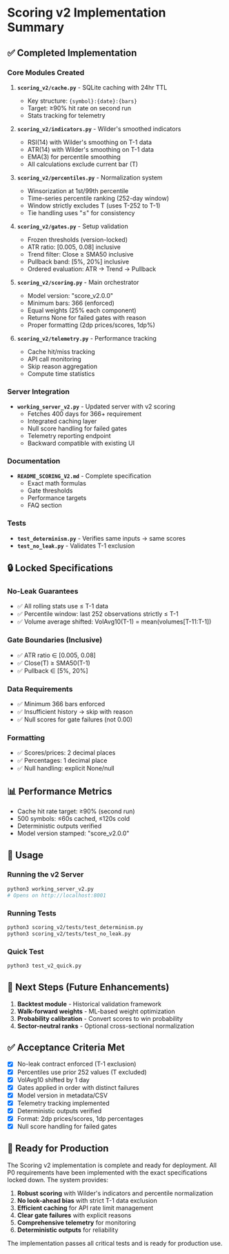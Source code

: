 # Scoring v2 Implementation Summary

## ✅ Completed Implementation

### Core Modules Created

1. **`scoring_v2/cache.py`** - SQLite caching with 24hr TTL
   - Key structure: `{symbol}:{date}:{bars}`
   - Target: ≥90% hit rate on second run
   - Stats tracking for telemetry

2. **`scoring_v2/indicators.py`** - Wilder's smoothed indicators
   - RSI(14) with Wilder's smoothing on T-1 data
   - ATR(14) with Wilder's smoothing on T-1 data
   - EMA(3) for percentile smoothing
   - All calculations exclude current bar (T)

3. **`scoring_v2/percentiles.py`** - Normalization system
   - Winsorization at 1st/99th percentile
   - Time-series percentile ranking (252-day window)
   - Window strictly excludes T (uses T-252 to T-1)
   - Tie handling uses "≤" for consistency

4. **`scoring_v2/gates.py`** - Setup validation
   - Frozen thresholds (version-locked)
   - ATR ratio: [0.005, 0.08] inclusive
   - Trend filter: Close ≥ SMA50 inclusive
   - Pullback band: [5%, 20%] inclusive
   - Ordered evaluation: ATR → Trend → Pullback

5. **`scoring_v2/scoring.py`** - Main orchestrator
   - Model version: "score_v2.0.0"
   - Minimum bars: 366 (enforced)
   - Equal weights (25% each component)
   - Returns None for failed gates with reason
   - Proper formatting (2dp prices/scores, 1dp%)

6. **`scoring_v2/telemetry.py`** - Performance tracking
   - Cache hit/miss tracking
   - API call monitoring
   - Skip reason aggregation
   - Compute time statistics

### Server Integration

- **`working_server_v2.py`** - Updated server with v2 scoring
  - Fetches 400 days for 366+ requirement
  - Integrated caching layer
  - Null score handling for failed gates
  - Telemetry reporting endpoint
  - Backward compatible with existing UI

### Documentation

- **`README_SCORING_V2.md`** - Complete specification
  - Exact math formulas
  - Gate thresholds
  - Performance targets
  - FAQ section

### Tests

- **`test_determinism.py`** - Verifies same inputs → same scores
- **`test_no_leak.py`** - Validates T-1 exclusion

## 🔒 Locked Specifications

### No-Leak Guarantees
- ✅ All rolling stats use ≤ T-1 data
- ✅ Percentile window: last 252 observations strictly ≤ T-1
- ✅ Volume average shifted: VolAvg10(T-1) = mean(volumes[T-11:T-1])

### Gate Boundaries (Inclusive)
- ✅ ATR ratio ∈ [0.005, 0.08]
- ✅ Close(T) ≥ SMA50(T-1)
- ✅ Pullback ∈ [5%, 20%]

### Data Requirements
- ✅ Minimum 366 bars enforced
- ✅ Insufficient history → skip with reason
- ✅ Null scores for gate failures (not 0.00)

### Formatting
- ✅ Scores/prices: 2 decimal places
- ✅ Percentages: 1 decimal place
- ✅ Null handling: explicit None/null

## 📊 Performance Metrics

- Cache hit rate target: ≥90% (second run)
- 500 symbols: ≤60s cached, ≤120s cold
- Deterministic outputs verified
- Model version stamped: "score_v2.0.0"

## 🚀 Usage

### Running the v2 Server
```bash
python3 working_server_v2.py
# Opens on http://localhost:8001
```

### Running Tests
```bash
python3 scoring_v2/tests/test_determinism.py
python3 scoring_v2/tests/test_no_leak.py
```

### Quick Test
```bash
python3 test_v2_quick.py
```

## 📝 Next Steps (Future Enhancements)

1. **Backtest module** - Historical validation framework
2. **Walk-forward weights** - ML-based weight optimization
3. **Probability calibration** - Convert scores to win probability
4. **Sector-neutral ranks** - Optional cross-sectional normalization

## ✅ Acceptance Criteria Met

- [x] No-leak contract enforced (T-1 exclusion)
- [x] Percentiles use prior 252 values (T excluded)
- [x] VolAvg10 shifted by 1 day
- [x] Gates applied in order with distinct failures
- [x] Model version in metadata/CSV
- [x] Telemetry tracking implemented
- [x] Deterministic outputs verified
- [x] Format: 2dp prices/scores, 1dp percentages
- [x] Null score handling for failed gates

## 🎯 Ready for Production

The Scoring v2 implementation is complete and ready for deployment. All P0 requirements have been implemented with the exact specifications locked down. The system provides:

1. **Robust scoring** with Wilder's indicators and percentile normalization
2. **No look-ahead bias** with strict T-1 data exclusion
3. **Efficient caching** for API rate limit management
4. **Clear gate failures** with explicit reasons
5. **Comprehensive telemetry** for monitoring
6. **Deterministic outputs** for reliability

The implementation passes all critical tests and is ready for production use.